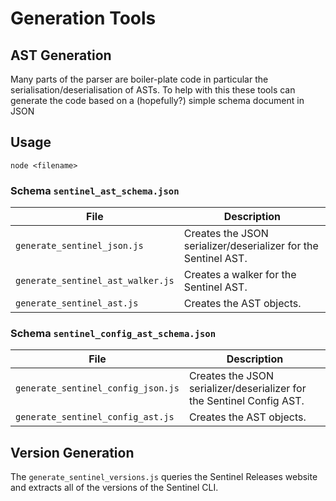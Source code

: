 # Generation Tools

## AST Generation

Many parts of the parser are boiler-plate code in particular the serialisation/deserialisation of ASTs. To help with this these tools can generate the code based on a (hopefully?) simple schema document in JSON

## Usage

`node <filename>`

### Schema `sentinel_ast_schema.json`

| File | Description |
| ---- | ---- |
| `generate_sentinel_json.js` | Creates the JSON serializer/deserializer for the Sentinel AST. |
| `generate_sentinel_ast_walker.js` | Creates a walker for the Sentinel AST. |
| `generate_sentinel_ast.js` | Creates the AST objects. |

### Schema `sentinel_config_ast_schema.json`

| File | Description |
| ---- | ---- |
| `generate_sentinel_config_json.js` | Creates the JSON serializer/deserializer for the Sentinel Config AST. |
| `generate_sentinel_config_ast.js` | Creates the AST objects. |

## Version Generation

The `generate_sentinel_versions.js` queries the Sentinel Releases website and extracts all of the versions of the Sentinel CLI.

